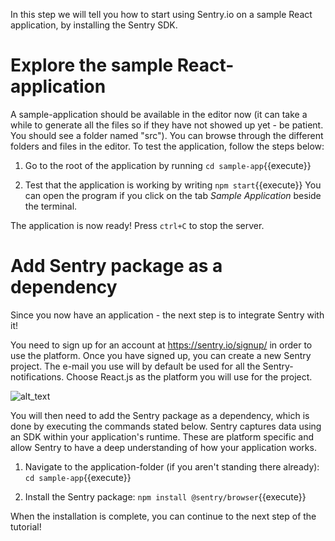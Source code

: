 In this step we will tell you how to start using Sentry.io on a sample React application, by installing the Sentry SDK. 

# Explore the sample React-application

A sample-application should be available in the editor now (it can take a while to generate all the files so if they have not showed up yet - be patient. You should see a folder named "src"). You can browse through the different folders and files in the editor. To test the application, follow the steps below:

1. Go to the root of the application by running `cd sample-app`{{execute}} 

3. Test that the application is working by writing `npm start`{{execute}}
You can open the program if you click on the tab *Sample Application* beside the terminal. 

The application is now ready! Press `ctrl+C` to stop the server. 


# Add Sentry package as a dependency

Since you now have an application - the next step is to integrate Sentry with it! 

You need to sign up for an account at https://sentry.io/signup/ in order to use the platform. Once you have signed up, you can create a new Sentry project. The e-mail you use will by default be used for all the Sentry-notifications. Choose React.js as the platform you will use for the project. 

![alt_text](https://imgur.com/MQ18uY3.png "Sentry Platform")

You will then need to add the Sentry package as a dependency, which is done by executing the commands stated below. Sentry captures data using an SDK within your application's runtime. These are platform specific and allow Sentry to have a deep understanding of how your application works. 

1. Navigate to the application-folder (if you aren't standing there already): `cd sample-app`{{execute}} 

2. Install the Sentry package: `npm install @sentry/browser`{{execute}}

When the installation is complete, you can continue to the next step of the tutorial!
